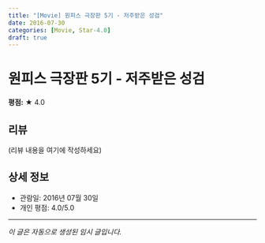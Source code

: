 ```yaml
---
title: "[Movie] 원피스 극장판 5기 - 저주받은 성검"
date: 2016-07-30
categories: [Movie, Star-4.0]
draft: true
---
```


# 원피스 극장판 5기 - 저주받은 성검

**평점:** ★ 4.0

## 리뷰

(리뷰 내용을 여기에 작성하세요)

## 상세 정보

- 관람일: 2016년 07월 30일
- 개인 평점: 4.0/5.0

---

*이 글은 자동으로 생성된 임시 글입니다.*
